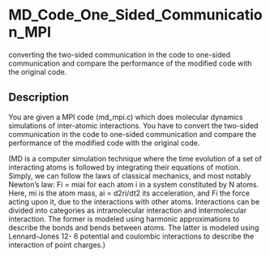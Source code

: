 # MD_Code_One_Sided_Communication_MPI
converting the two-sided communication in the code to one-sided communication and compare the performance of the modified code with the original code.

## Description
You are given a MPI code (md_mpi.c) which does molecular dynamics simulations of inter-atomic interactions. You have to convert the two-sided communication in the code to one-sided communication and compare the performance of the modified code with the original code.

(MD is a computer simulation technique where the time evolution of a set of
interacting atoms is followed by integrating their equations of motion. Simply,
we can follow the laws of classical mechanics, and most notably Newton’s
law: Fi = miai for each atom i in a system constituted by N atoms. Here, mi
is the atom mass, ai = d2ri/dt2 its acceleration, and Fi the force acting upon
it, due to the interactions with other atoms. Interactions can be divided
into categories as intramolecular interaction and intermolecular interaction.
The former is modeled using harmonic approximations to describe the bonds
and bends between atoms. The latter is modeled using Lennard-Jones 12-
6 potential and coulombic interactions to describe the interaction of point
charges.)

